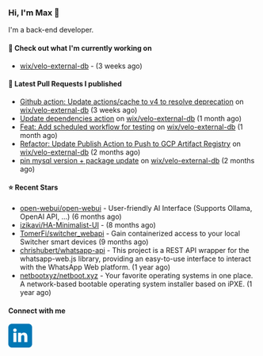 ### Hi, I'm Max 👋

I'm a back-end developer.

#### 👷 Check out what I'm currently working on

- [wix/velo-external-db](https://github.com/wix/velo-external-db) -  (3 weeks ago)

#### 🔨 Latest Pull Requests I published

- [Github action: Update actions/cache to v4 to resolve deprecation](https://github.com/wix/velo-external-db/pull/538) on [wix/velo-external-db](https://github.com/wix/velo-external-db) (3 weeks ago)
- [Update dependencies action](https://github.com/wix/velo-external-db/pull/535) on [wix/velo-external-db](https://github.com/wix/velo-external-db) (1 month ago)
- [Feat: Add scheduled workflow for testing](https://github.com/wix/velo-external-db/pull/534) on [wix/velo-external-db](https://github.com/wix/velo-external-db) (1 month ago)
- [Refactor: Update Publish Action to Push to GCP Artifact Registry](https://github.com/wix/velo-external-db/pull/533) on [wix/velo-external-db](https://github.com/wix/velo-external-db) (2 months ago)
- [pin mysql version &#43; package update](https://github.com/wix/velo-external-db/pull/532) on [wix/velo-external-db](https://github.com/wix/velo-external-db) (2 months ago)

#### ⭐ Recent Stars

- [open-webui/open-webui](https://github.com/open-webui/open-webui) - User-friendly AI Interface (Supports Ollama, OpenAI API, ...) (6 months ago)
- [izikavi/HA-Minimalist-UI](https://github.com/izikavi/HA-Minimalist-UI) -  (8 months ago)
- [TomerFi/switcher_webapi](https://github.com/TomerFi/switcher_webapi) - Gain containerized access to your local Switcher smart devices (9 months ago)
- [chrishubert/whatsapp-api](https://github.com/chrishubert/whatsapp-api) - This project is a REST API wrapper for the whatsapp-web.js library, providing an easy-to-use interface to interact with the WhatsApp Web platform. (1 year ago)
- [netbootxyz/netboot.xyz](https://github.com/netbootxyz/netboot.xyz) - Your favorite operating systems in one place.  A network-based bootable operating system installer based on iPXE. (1 year ago)

#### Connect with me

[<img align="left" alt="LinkedIn" width="48px"  src="icons/linkedin.svg" />][linkedin]

[linkedin]: https://www.linkedin.com/in/max-polski/
